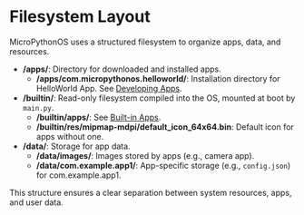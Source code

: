 # Filesystem Layout

MicroPythonOS uses a structured filesystem to organize apps, data, and resources.

- **/apps/**: Directory for downloaded and installed apps.
  - **/apps/com.micropythonos.helloworld/**: Installation directory for HelloWorld App. See [Developing Apps](../apps/developing-apps.md).
- **/builtin/**: Read-only filesystem compiled into the OS, mounted at boot by `main.py`.
  - **/builtin/apps/**: See [Built-in Apps](../apps/built-in-apps.md). 
  - **/builtin/res/mipmap-mdpi/default_icon_64x64.bin**: Default icon for apps without one.
- **/data/**: Storage for app data.
  - **/data/images/**: Images stored by apps (e.g., camera app).
  - **/data/com.example.app1/**: App-specific storage (e.g., `config.json`) for com.example.app1.

This structure ensures a clear separation between system resources, apps, and user data.
